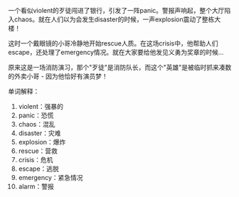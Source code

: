一个看似violent的歹徒闯进了银行，引发了一阵panic。警报声响起，整个大厅陷入chaos。就在人们以为会发生disaster的时候，一声explosion震动了整栋大楼！

这时一个戴眼镜的小哥冷静地开始rescue人质。在这场crisis中，他帮助人们escape，还处理了emergency情况。就在大家要给他发见义勇为奖章的时候...

原来这是一场消防演习，那个"歹徒"是消防队长，而这个"英雄"是被临时抓来凑数的外卖小哥 - 因为他恰好有演员梦！

单词解释：
1. violent：强暴的
2. panic：恐慌
3. chaos：混乱
4. disaster：灾难
5. explosion：爆炸
6. rescue：营救
7. crisis：危机
8. escape：逃脱
9. emergency：紧急情况
10. alarm：警报 